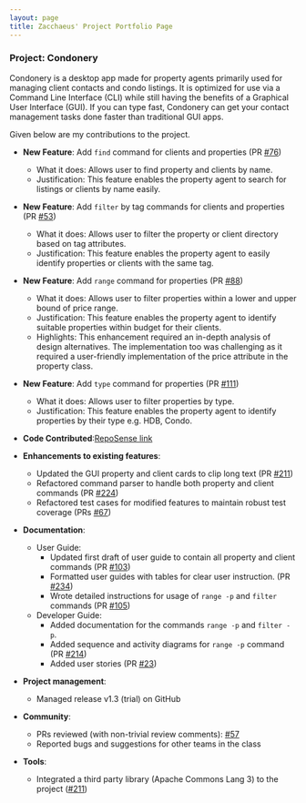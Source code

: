 ```yaml
---
layout: page
title: Zacchaeus' Project Portfolio Page
---
```


### Project: Condonery

Condonery is a desktop app made for property agents primarily used for managing client contacts and condo listings.
It is optimized for use via a Command Line Interface (CLI) while still having the benefits of a Graphical User Interface (GUI).
If you can type fast, Condonery can get your contact management tasks done faster than traditional GUI apps.

Given below are my contributions to the project.

- **New Feature**: Add `find` command for clients and properties (PR [#76](https://github.com/AY2223S1-CS2103-W14-1/tp/pull/76))
  - What it does: Allows user to find property and clients by name.
  - Justification: This feature enables the property agent to search for listings or clients by name easily.

- **New Feature**: Add `filter` by tag commands for clients and properties (PR [#53](https://github.com/AY2223S1-CS2103-W14-1/tp/pull/53))
  - What it does: Allows user to filter the property or client directory based on tag attributes.
  - Justification: This feature enables the property agent to easily identify properties or clients with the same tag.

- **New Feature**: Add `range` command for properties (PR [#88](https://github.com/AY2223S1-CS2103-W14-1/tp/pull/88))
  - What it does: Allows user to filter properties within a lower and upper bound of price range.
  - Justification: This feature enables the property agent to identify suitable properties within budget for their clients.
  - Highlights: This enhancement required an in-depth analysis of design alternatives.
  The implementation too was challenging as it required a user-friendly implementation of the price attribute in the property class.

- **New Feature**: Add `type` command for properties (PR [#111](https://github.com/AY2223S1-CS2103-W14-1/tp/pull/111))
  - What it does: Allows user to filter properties by type.
  - Justification: This feature enables the property agent to identify properties by their type e.g. HDB, Condo.

- **Code Contributed**:[RepoSense link](https://nus-cs2103-ay2223s1.github.io/tp-dashboard/?search=zacchaeuschok&breakdown=true)

- **Enhancements to existing features**:
  - Updated the GUI property and client cards to clip long text (PR [#211](https://github.com/AY2223S1-CS2103-W14-1/tp/pull/211))
  - Refactored command parser to handle both property and client commands (PR [#224](https://github.com/AY2223S1-CS2103-W14-1/tp/pull/224))
  - Refactored test cases for modified features to maintain robust test coverage (PRs [#67](https://github.com/AY2223S1-CS2103-W14-1/tp/pull/67))

- **Documentation**:
  - User Guide:
    - Updated first draft of user guide to contain all property and client commands (PR [#103](https://github.com/AY2223S1-CS2103-W14-1/tp/pull/103))
    - Formatted user guides with tables for clear user instruction. (PR [#234](https://github.com/AY2223S1-CS2103-W14-1/tp/pull/234))
    - Wrote detailed instructions for usage of `range -p` and `filter` commands (PR [#105](https://github.com/AY2223S1-CS2103-W14-1/tp/pull/105))
  - Developer Guide:
    - Added documentation for the commands `range -p` and `filter -p`.
    - Added sequence and activity diagrams for `range -p` command (PR [#214](https://github.com/AY2223S1-CS2103-W14-1/tp/pull/214))
    - Added user stories (PR [#23](https://github.com/AY2223S1-CS2103-W14-1/tp/pull/23))

- **Project management**:
  - Managed release v1.3 (trial) on GitHub

- **Community**:
  - PRs reviewed (with non-trivial review comments): [#57](https://github.com/AY2223S1-CS2103-W14-1/tp/pull/57)
  - Reported bugs and suggestions for other teams in the class

- **Tools**:
  - Integrated a third party library (Apache Commons Lang 3) to the project ([#211](https://github.com/AY2223S1-CS2103-W14-1/tp/pull/211))
